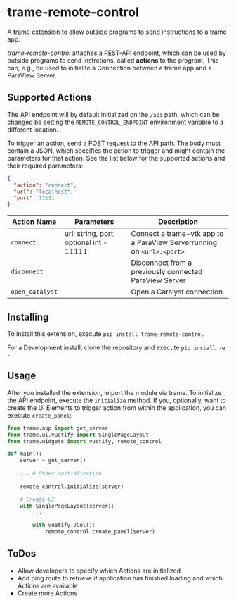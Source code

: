 # trame-remote-control
A trame extension to allow outside programs to send instructions to a trame app.

*trame-remote-control* attaches a REST-API endpoint, which can be used by outside programs to send instrctions, 
called **actions** to the program. This can, e.g., be used to initialite a Connection between a trame app and a ParaView Server.

## Supported Actions
The API endpoint will by default initialized on the `/api` path, which can be changed be setting the `REMOTE_CONTROL_ENDPOINT` 
environment variable to a different location.

To trigger an action, send a POST request to the API path. The body must contain a JSON, which specifies the action to trigger 
and might contain the parameters for that action. See the list below for the supported actions and their required parameters:

```json
{
  "action": "connect",
  "url": "localhost",
  "port": 11111
}
```

| Action Name     | Parameters                              | Description                                                           |
|-----------------|-----------------------------------------|-----------------------------------------------------------------------|
| `connect`       | url: string, port: optional int = 11111 | Connect a trame-vtk app to a ParaView Serverrunning on `<url>:<port>` |
| `diconnect`     |                                         | Disconnect from a previously connected ParaView Server                |
| `open_catalyst` |                                         | Open a Catalyst connection                                            |

## Installing
To install this extension, execute `pip install trame-remote-control`

For a Development install, clone the repository and execute `pip install -e .`


## Usage
After you installed the extension, import the module via trame.
To initialize the API endpoint, execute the `initialize` method. 
If you, optionally, want to create the UI Elements to trigger action from within the application, you can execute `create_panel`:

```python
from trame.app import get_server
from trame.ui.vuetify import SinglePageLayout
from trame.widgets import vuetify, remote_control

def main():
    server = get_server()
    
    ... # Other initialization
    
    remote_control.initialize(server)

    # Create UI
    with SinglePageLayout(server):
        ...

        with vuetify.VCol():
            remote_control.create_panel(server)
```

## ToDos
- Allow developers to specify which Actions are initialized
- Add ping route to retrieve if application has finished loading and which Actions are available
- Create more Actions
